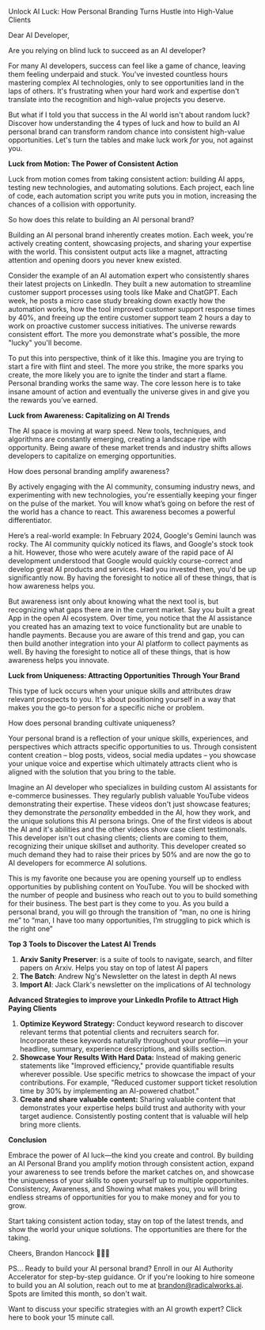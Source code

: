 Unlock AI Luck: How Personal Branding Turns Hustle into High-Value Clients

Dear AI Developer,

Are you relying on blind luck to succeed as an AI developer?

For many AI developers, success can feel like a game of chance, leaving them feeling underpaid and stuck. You've invested countless hours mastering complex AI technologies, only to see opportunities land in the laps of others. It's frustrating when your hard work and expertise don't translate into the recognition and high-value projects you deserve.

But what if I told you that success in the AI world isn't about random luck? Discover how understanding the 4 types of luck and how to build an AI personal brand can transform random chance into consistent high-value opportunities. Let's turn the tables and make luck work *for* you, not against you.

**Luck from Motion: The Power of Consistent Action**

Luck from motion comes from taking consistent action: building AI apps, testing new technologies, and automating solutions. Each project, each line of code, each automation script you write puts you in motion, increasing the chances of a collision with opportunity.

So how does this relate to building an AI personal brand?

Building an AI personal brand inherently creates motion. Each week, you're actively creating content, showcasing projects, and sharing your expertise with the world. This consistent output acts like a magnet, attracting attention and opening doors you never knew existed.

Consider the example of an AI automation expert who consistently shares their latest projects on LinkedIn. They built a new automation to streamline customer support processes using tools like Make and ChatGPT. Each week, he posts a micro case study breaking down exactly how the automation works, how the tool improved customer support response times by 40%, and freeing up the entire customer support team 2 hours a day to work on proactive customer success initiatives. The universe rewards consistent effort. The more you demonstrate what's possible, the more "lucky" you'll become.

To put this into perspective, think of it like this. Imagine you are trying to start a fire with flint and steel. The more you strike, the more sparks you create, the more likely you are to ignite the tinder and start a flame. Personal branding works the same way. The core lesson here is to take insane amount of action and eventually the universe gives in and give you the rewards you’ve earned.

**Luck from Awareness: Capitalizing on AI Trends**

The AI space is moving at warp speed. New tools, techniques, and algorithms are constantly emerging, creating a landscape ripe with opportunity. Being aware of these market trends and industry shifts allows developers to capitalize on emerging opportunities.

How does personal branding amplify awareness?

By actively engaging with the AI community, consuming industry news, and experimenting with new technologies, you're essentially keeping your finger on the pulse of the market. You will know what’s going on before the rest of the world has a chance to react. This awareness becomes a powerful differentiator.

Here’s a real-world example: In February 2024, Google's Gemini launch was rocky. The AI community quickly noticed its flaws, and Google's stock took a hit. However, those who were acutely aware of the rapid pace of AI development understood that Google would quickly course-correct and develop great AI products and services. Had you invested then, you'd be up significantly now. By having the foresight to notice all of these things, that is how awareness helps you.

But awareness isnt only about knowing what the next tool is, but recognizing what gaps there are in the current market. Say you built a great App in the open AI ecosystem. Over time, you notice that the AI assistance you created has an amazing text to voice functionality but are unable to handle payments. Because you are aware of this trend and gap, you can then build another integration into your AI platform to collect payments as well. By having the foresight to notice all of these things, that is how awareness helps you innovate.

**Luck from Uniqueness: Attracting Opportunities Through Your Brand**

This type of luck occurs when your unique skills and attributes draw relevant prospects to you. It's about positioning yourself in a way that makes you the go-to person for a specific niche or problem.

How does personal branding cultivate uniqueness?

Your personal brand is a reflection of your unique skills, experiences, and perspectives which attracts specific opportunities to us. Through consistent content creation – blog posts, videos, social media updates – you showcase your unique voice and expertise which ultimately attracts client who is aligned with the solution that you bring to the table.

Imagine an AI developer who specializes in building custom AI assistants for e-commerce businesses. They regularly publish valuable YouTube videos demonstrating their expertise. These videos don't just showcase features; they demonstrate the *personality* embedded in the AI, how they work, and the unique solutions this AI persona brings. One of the first videos is about the AI and it's abilities and the other videos show case client testimonals. This developer isn't out chasing clients; clients are coming to them, recognizing their unique skillset and authority. This developer created so much demand they had to raise their prices by 50% and are now the go to AI developers for ecommerce AI solutions.

This is my favorite one because you are opening yourself up to endless opportunities by publishing content on YouTube. You will be shocked with the number of people and business who reach out to you to build something for their business. The best part is they come to you. As you build a personal brand, you will go through the transition of “man, no one is hiring me” to “man, I have too many opportunities, I’m struggling to pick which is the right one”

**Top 3 Tools to Discover the Latest AI Trends**

1.  **Arxiv Sanity Preserver**: is a suite of tools to navigate, search, and filter papers on Arxiv. Helps you stay on top of latest AI papers
2.  **The Batch**: Andrew Ng's Newsletter on the latest in depth AI news
3.  **Import AI**: Jack Clark's newsletter on the implications of AI technology

**Advanced Strategies to improve your LinkedIn Profile to Attract High Paying Clients**

1.  **Optimize Keyword Strategy:** Conduct keyword research to discover relevant terms that potential clients and recruiters search for. Incorporate these keywords naturally throughout your profile—in your headline, summary, experience descriptions, and skills section.
2.  **Showcase Your Results With Hard Data:** Instead of making generic statements like "Improved efficiency," provide quantifiable results wherever possible. Use specific metrics to showcase the impact of your contributions. For example, "Reduced customer support ticket resolution time by 30% by implementing an AI-powered chatbot."
3.  **Create and share valuable content:** Sharing valuable content that demonstrates your expertise helps build trust and authority with your target audience. Consistently posting content that is valuable will help bring more clients.

**Conclusion**

Embrace the power of AI luck—the kind you create and control. By building an AI Personal Brand you amplify motion through consistent action, expand your awareness to see trends before the market catches on, and showcase the uniqueness of your skills to open yourself up to multiple opportunites. Consistency, Awareness, and Showing what makes you, you will bring endless streams of opportunities for you to make money and for you to grow.

Start taking consistent action today, stay on top of the latest trends, and show the world your unique solutions. The opportunities are there for the taking.

Cheers,
Brandon Hancock 👨‍💻🥂

PS...
Ready to build your AI personal brand? Enroll in our AI Authority Accelerator for step-by-step guidance. Or if you're looking to hire someone to build you an AI solution, reach out to me at brandon@radicalworks.ai. Spots are limited this month, so don't wait.

Want to discuss your specific strategies with an AI growth expert? Click here to book your 15 minute call.